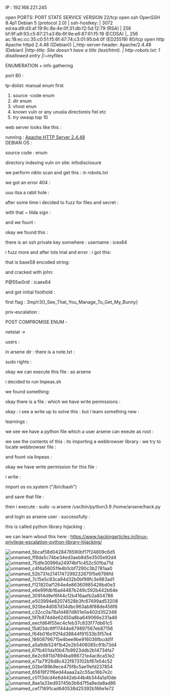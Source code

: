  IP : 192.168.221.245
 
 open PORTS:
 PORT   STATE SERVICE VERSION
22/tcp open  ssh     OpenSSH 8.4p1 Debian 5 (protocol 2.0)
| ssh-hostkey: 
|   3072 ed:ea:d9:d3:af:19:9c:8e:4e:0f:31:db:f2:5d:12:79 (RSA)
|   256 bf:9f:a9:93:c5:87:21:a3:6b:6f:9e:e6:87:61:f5:19 (ECDSA)
|_  256 ac:18:ec:cc:35:c0:51:f5:6f:47:74:c3:01:95:b4:0f (ED25519)
80/tcp open  http    Apache httpd 2.4.48 ((Debian))
|_http-server-header: Apache/2.4.48 (Debian)
|_http-title: Site doesn't have a title (text/html).
| http-robots.txt: 1 disallowed entry 
|_/~myfiles




ENUMERATION +  info gathering

port 80 :


tp-dolist:
manual enum first
1. source -code enum
2. dir enum
3. vhost enun
4. known vuln or any unusla directoreis fiel etc
5. try owasp top 10 


web server looks like this :

running :  [Apache HTTP Server                                   2.4.48](https://www.wappalyzer.com/technologies/web-servers/apache-http-server/?utm_source=popup&utm_medium=extension&utm_campaign=wappalyzer)                 
DEBIAN OS :

source code : enum


directory indexing vuln on site:   infodisclosure



we perform nikto scan and get this :  in robots.txt



we got an error 404 :


uuu itsa a rabit hole :



after some time i decided to fuzz for files and secret :

with that ~ tilda sign :

and we fount :




okay we found this :

there is an ssh private key somwhere : 
username :   icex64



i fuzz more and after lots trial and error :
 i got this:
 
 
 
 
 
 that is base58 encoded string:
 
 
 
 and cracked with john:
 
 P@55w0rd!  : icaex64
 
 
 and got initial foothold :
 



first flag : 
 3mp!r3{I_See_That_You_Manage_To_Get_My_Bunny}
 
 
 
 priv-escalation :
 
 POST COMPROMISE ENUM -
 
 netstat ->
 
 
 users :
 
 
 
 in arsene dir : there is a note.txt :
 
 
 sudo rights :
 
 
 okay we can execute this file :
 as arsene 
 
 
 
 
 i decided to run linpeas.sh 
 
 we found something:
 
 
 
 
 okay there is a file : which we have write permissions  :
 
 
 
 
 okay : i see a write up to solve this : but i learn something new :
 
 
 
 
 
 
 
learnings :


we see we have a python file which a user   arsene can exeute as root  :



we see the contents of this : its importing a webbrowser library :
we try to locate webbrowser file :

and fount via linpeas  :


okay we have write permission for this file :

i write : 

import os
os.system ("/bin/bash")

and save that file : 

then i execute :
sudo -u arsene  /usr/bin/python3.9 /home/arsene/hack.py   


and login as arsene user : successfully :



this is called    python library hijacking :


we can learn wbout this here  :
<https://www.hackingarticles.in/linux-privilege-escalation-python-library-hijacking/>

![unnamed_5bcaf58d0428478590bf17f24809c6d5](unnamed_5bcaf58d0428478590bf17f24809c6d5.png)
![unnamed_ff8da5c74be34ed3aeb8d5e3505e92d4](unnamed_ff8da5c74be34ed3aeb8d5e3505e92d4.png)
![unnamed_75dfe30996a24974bf1c452c50fba71d](unnamed_75dfe30996a24974bf1c452c50fba71d.png)
![unnamed_c4f4a56051fe4b1cbf7290c3b2781aa0](unnamed_c4f4a56051fe4b1cbf7290c3b2781aa0.png)
![unnamed_52b731e2141747299232675f5e6798fd](unnamed_52b731e2141747299232675f5e6798fd.png)
![unnamed_7c15e5c83ca94d32b0bf99fc3e983ad1](unnamed_7c15e5c83ca94d32b0bf99fc3e983ad1.png)
![unnamed_f121820af1264e4e86360985428bd0e3](unnamed_f121820af1264e4e86360985428bd0e3.png)
![unnamed_e6e99fdb16ad4487b249c592b442b64e](unnamed_e6e99fdb16ad4487b249c592b442b64e.png)
![unnamed_30914d9ef6f44c12b416aafb2a804786](unnamed_30914d9ef6f44c12b416aafb2a804786.png)
![unnamed_e503994e82074528b3fc67499ad53208](unnamed_e503994e82074528b3fc67499ad53208.png)
![unnamed_920be4d067d34dbc963ab8f88de456f6](unnamed_920be4d067d34dbc963ab8f88de456f6.png)
![unnamed_c32cc0a78a1d487d801e0a402d352348](unnamed_c32cc0a78a1d487d801e0a402d352348.png)
![unnamed_197b874d4e62450a8ba649066e231a46](unnamed_197b874d4e62450a8ba649066e231a46.png)
![unnamed_eecfd64f55ec4cfeb37c833f77db61c5](unnamed_eecfd64f55ec4cfeb37c833f77db61c5.png)
![unnamed_15d03dc6ff17444e879897567eb87156](unnamed_15d03dc6ff17444e879897567eb87156.png)
![unnamed_f64b016e1f2f4d38844f91533b3f57e4](unnamed_f64b016e1f2f4d38844f91533b3f57e4.png)
![unnamed_18608796715e4bee9be916036fbcdd1f](unnamed_18608796715e4bee9be916036fbcdd1f.png)
![unnamed_a5a9db524f1b42e2b5406085c91b73d4](unnamed_a5a9db524f1b42e2b5406085c91b73d4.png)
![unnamed_67fb401da10b47b9923ddb2b14734fa7](unnamed_67fb401da10b47b9923ddb2b14734fa7.png)
![unnamed_6e2c6811d7894ba986721e4ac8ca51e2](unnamed_6e2c6811d7894ba986721e4ac8ca51e2.png)
![unnamed_e71a71f26d8c422f873102bf87e54c52](unnamed_e71a71f26d8c422f873102bf87e54c52.png)
![unnamed_02be189b9ece475f8c5ae1fefd237854](unnamed_02be189b9ece475f8c5ae1fefd237854.png)
![unnamed_65619f21f6ed44aaa2a2c55ac16b7e2c](unnamed_65619f21f6ed44aaa2a2c55ac16b7e2c.png)
![unnamed_c0113dcd4e6d442eb44b4b344a1a10de](unnamed_c0113dcd4e6d442eb44b4b344a1a10de.png)
![unnamed_8ae1a33ed93745b3b6d7f5a9eda8ad86](unnamed_8ae1a33ed93745b3b6d7f5a9eda8ad86.png)
![unnamed_cef71691cad640538d25392b166e1e72](unnamed_cef71691cad640538d25392b166e1e72.png)
